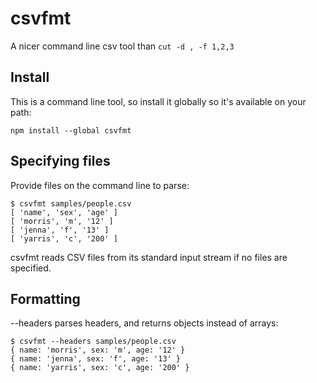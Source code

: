 # csvfmt

A nicer command line csv tool than `cut -d , -f 1,2,3`

## Install

This is a command line tool, so install it globally so it's available on your path:
```
npm install --global csvfmt
```

## Specifying files

Provide files on the command line to parse:

```
$ csvfmt samples/people.csv
[ 'name', 'sex', 'age' ]
[ 'morris', 'm', '12' ]
[ 'jenna', 'f', '13' ]
[ 'yarris', 'c', '200' ]
```

csvfmt reads CSV files from its standard input stream if no files are specified.

## Formatting

--headers parses headers, and returns objects instead of arrays:

```
$ csvfmt --headers samples/people.csv
{ name: 'morris', sex: 'm', age: '12' }
{ name: 'jenna', sex: 'f', age: '13' }
{ name: 'yarris', sex: 'c', age: '200' }
```